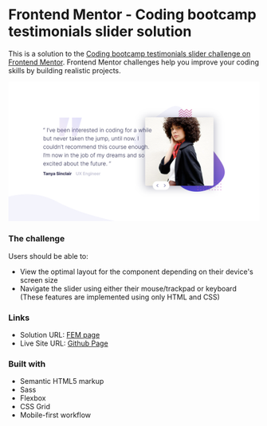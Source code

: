 # Frontend Mentor - Coding bootcamp testimonials slider solution

This is a solution to the [Coding bootcamp testimonials slider challenge on Frontend Mentor](https://www.frontendmentor.io/challenges/coding-bootcamp-testimonials-slider-4FNyLA8JL). Frontend Mentor challenges help you improve your coding skills by building realistic projects.

![Screenshot - Desktop](./design/screenshot%20-%20desktop.png)

### The challenge

Users should be able to:

- View the optimal layout for the component depending on their device's screen size
- Navigate the slider using either their mouse/trackpad or keyboard (These features are implemented using only HTML and CSS)

### Links

- Solution URL: [FEM page](https://www.frontendmentor.io/solutions/coding-bootcamp-testimonials-slider-LwAlK6zRQV)
- Live Site URL: [Github Page](https://hesam-fattahi.github.io/coding-bootcamp-testimonials-slider-master/)

### Built with

- Semantic HTML5 markup
- Sass
- Flexbox
- CSS Grid
- Mobile-first workflow

